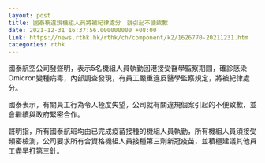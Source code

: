 ```yaml
---
layout: post
title: 國泰稱違規機組人員將被紀律處分　就引起不便致歉
date: 2021-12-31 16:37:56.000000000 +08:00
link: https://news.rthk.hk/rthk/ch/component/k2/1626770-20211231.htm
categories: rthk
---
```


國泰航空公司發聲明，表示5名機組人員執勤回港接受醫學監察期間，確診感染Omicron變種病毒，內部調查發現，有員工嚴重違反醫學監察規定，將被紀律處分。

國泰表示，有關員工行為令人極度失望，公司就有關違規個案引起的不便致歉，並會繼續與政府緊密合作。

聲明指，所有國泰航班均由已完成疫苗接種的機組人員執勤，所有機組人員須接受頻密檢測，公司要求所有合資格機組人員接種第三劑新冠疫苗，並積極建議其他員工盡早打第三針。
